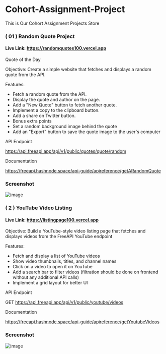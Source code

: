 # Cohort-Assignment-Project
This is Our Cohort Assignment Projects Store

### ( 01 ) Random Quote Project

#### Live Link: https://randomquotes100.vercel.app

Quote of the Day

Objective: Create a simple website that fetches and displays a random quote from the API.

Features:
- Fetch a random quote from the API.
- Display the quote and author on the page.
- Add a "New Quote" button to fetch another quote.
- Implement a copy to the clipboard button.
- Add a share on Twitter button.
- Bonus extra points
- Set a random background image behind the quote
- Add an "Export" button to save the quote image to the user's computer

API Endpoint

https://api.freeapi.app/api/v1/public/quotes/quote/random

Documentation

https://freeapi.hashnode.space/api-guide/apireference/getARandomQuote

### Screenshot
![image](https://github.com/user-attachments/assets/5092ad21-e546-49c7-a1b4-76e1e7f170d9)





### ( 2 ) YouTube Video Listing

#### Live Link: https://listingpage100.vercel.app

Objective: Build a YouTube-style video listing page that fetches and displays videos from the FreeAPI YouTube endpoint

Features:

- Fetch and display a list of YouTube videos
- Show video thumbnails, titles, and channel names
- Click on a video to open it on YouTube
- Add a search bar to filter videos (filtration should be done on frontend without any additional API calls)
- Implement a grid layout for better UI

API Endpoint

GET https://api.freeapi.app/api/v1/public/youtube/videos

Documentation

https://freeapi.hashnode.space/api-guide/apireference/getYoutubeVideos

### Screenshot
![image](https://github.com/user-attachments/assets/8f9bea3a-f6b1-4259-9d54-4eaa7fbf0616)



